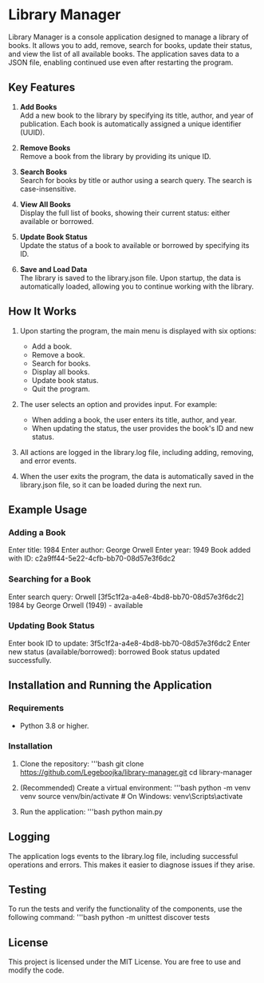 
# Library Manager

Library Manager is a console application designed to manage a library of books. It allows you to add, remove, search for books, update their status, and view the list of all available books. The application saves data to a JSON file, enabling continued use even after restarting the program.

## Key Features

1. **Add Books**  
   Add a new book to the library by specifying its title, author, and year of publication. Each book is automatically assigned a unique identifier (UUID).

2. **Remove Books**  
   Remove a book from the library by providing its unique ID.

3. **Search Books**  
   Search for books by title or author using a search query. The search is case-insensitive.

4. **View All Books**  
   Display the full list of books, showing their current status: either available or borrowed.

5. **Update Book Status**  
   Update the status of a book to available or borrowed by specifying its ID.

6. **Save and Load Data**  
   The library is saved to the library.json file. Upon startup, the data is automatically loaded, allowing you to continue working with the library.

## How It Works

1. Upon starting the program, the main menu is displayed with six options:
   - Add a book.
   - Remove a book.
   - Search for books.
   - Display all books.
   - Update book status.
   - Quit the program.

2. The user selects an option and provides input. For example:
   - When adding a book, the user enters its title, author, and year.
   - When updating the status, the user provides the book's ID and new status.

3. All actions are logged in the library.log file, including adding, removing, and error events.

4. When the user exits the program, the data is automatically saved in the library.json file, so it can be loaded during the next run.

## Example Usage

### Adding a Book
Enter title: 1984
Enter author: George Orwell
Enter year: 1949
Book added with ID: c2a9ff44-5e22-4cfb-bb70-08d57e3f6dc2

### Searching for a Book
Enter search query: Orwell
[3f5c1f2a-a4e8-4bd8-bb70-08d57e3f6dc2] 1984 by George Orwell (1949) - available

### Updating Book Status
Enter book ID to update: 3f5c1f2a-a4e8-4bd8-bb70-08d57e3f6dc2
Enter new status (available/borrowed): borrowed
Book status updated successfully.


## Installation and Running the Application

### Requirements
- Python 3.8 or higher.

### Installation
1. Clone the repository:
   '''bash
   git clone https://github.com/Legeboojka/library-manager.git
   cd library-manager
   

2. (Recommended) Create a virtual environment:
   '''bash
   python -m venv venv
   source venv/bin/activate   # On Windows: venv\Scripts\activate
   

3. Run the application:
   '''bash
   python main.py
   

## Logging

The application logs events to the library.log file, including successful operations and errors. This makes it easier to diagnose issues if they arise.


## Testing

To run the tests and verify the functionality of the components, use the following command:
'''bash
python -m unittest discover tests


## License

This project is licensed under the MIT License. You are free to use and modify the code.

